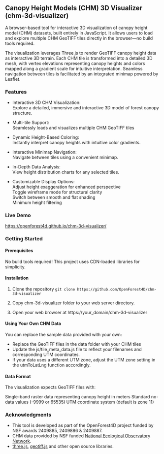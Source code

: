 ## Canopy Height Models (CHM) 3D Visualizer (chm-3d-visualizer)
A browser-based tool for interactive 3D visualization of canopy height model (CHM) datasets, built entirely in JavaScript. It allows users to load and explore multiple CHM GeoTIFF tiles directly in the browser—no build tools required.  

The visualization leverages Three.js to render GeoTIFF canopy height data as interactive 3D terrain. Each CHM tile is transformed into a detailed 3D mesh, with vertex elevations representing canopy heights and colors mapped along a gradient scale for intuitive interpretation. Seamless navigation between tiles is facilitated by an integrated minimap powered by Leaflet.

### Features
- Interactive 3D CHM Visualization:  
Explore a detailed, immersive and interactive 3D model of forest canopy structure.  

- Multi-tile Support:  
Seamlessly loads and visualizes multiple CHM GeoTIFF tiles

- Dynamic Height-Based Coloring:  
Instantly interpret canopy heights with intuitive color gradients.

- Interactive Minimap Navigation:  
Navigate between tiles using a convenient minimap.

- In-Depth Data Analysis:  
View height distribution charts for any selected tiles.

- Customizable Display Options:  
Adjust height exaggeration for enhanced perspective  
Toggle wireframe mode for structural clarity  
Switch between smooth and flat shading  
Minimum height filtering

### Live Demo
https://openforest4d.github.io/chm-3d-visualizer/

### Getting Started

#### Prerequisites
No build tools required! This project uses CDN-loaded libraries for simplicity.

#### Installation

1. Clone the repository
    `git clone https://github.com/OpenForest4D/chm-3d-visualizer`

2. Copy chm-3d-visualizer folder to your web server directory.
3. Open your web browser at https://your_domain/chm-3d-visualizer

#### Using Your Own CHM Data

You can replace the sample data provided with your own:  
- Replace the GeoTIFF files in the data folder with your CHM tiles
- Update the js/tile_meta_data.js file to reflect your filenames and corresponding UTM coordinates.
- If your data uses a different UTM zone, adjust the UTM zone setting in the utmToLatLng function accordingly.

#### Data Format
The visualization expects GeoTIFF files with:

Single-band raster data representing canopy height in meters
Standard no-data values (-9999 or 65535)
UTM coordinate system (default is zone 11)

### Acknowledgments
- This tool is developed as part of the OpenForest4D project funded by NSF awards 2409885, 2409886 & 2409887.
- CHM data provided by NSF funded [National Ecological Observatory Network](https://www.neonscience.org/data).
- [three.js](https://threejs.org/), [geotiff.js](https://github.com/geotiffjs/geotiff.js/) and other open source libraries.
